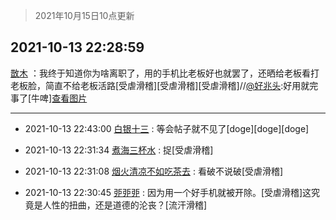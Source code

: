 > 2021年10月15日10点更新
<link rel="stylesheet" href="https://cdn.jsdelivr.net/gh/taotie6/sampleJSON@main/css/photo_show.css">
<meta name="referrer" content="no-referrer" />


 ## 2021-10-13 22:28:59 

 [㪚木](https://www.coolapk.com/feed/30670978?shareKey=MzJkMWY1M2YyMjMzNjE2NmY0MDY~) ：我终于知道你为啥离职了，用的手机比老板好也就罢了，还晒给老板看打老板脸，简直不给老板活路[受虐滑稽][受虐滑稽][受虐滑稽]//<a class="feed-link-uname" href="/u/好兆头">@好兆头</a>:好用就完事了[牛啤]<a class="feed-forward-pic" href="http://image.coolapk.com/feed/2021/1013/15/1353127_0098_2019@828x1104.jpg">查看图片</a> 

<div class="album">
</div>

 ------- 

- 2021-10-13 22:43:00 [白银十三](uid=775015) : 等会帖子就不见了[doge][doge][doge] 

- 2021-10-13 22:31:34 [煮海三杯水](uid=695018) : 捉[受虐滑稽] 

- 2021-10-13 22:31:08 [烟火清凉不如吃茶去](uid=4279524) : 看破不说破[受虐滑稽] 

- 2021-10-13 22:30:45 [戼戼戼](uid=4044548) : 因为用一个好手机就被开除。[受虐滑稽]这究竟是人性的扭曲，还是道德的沦丧？[流汗滑稽] 

